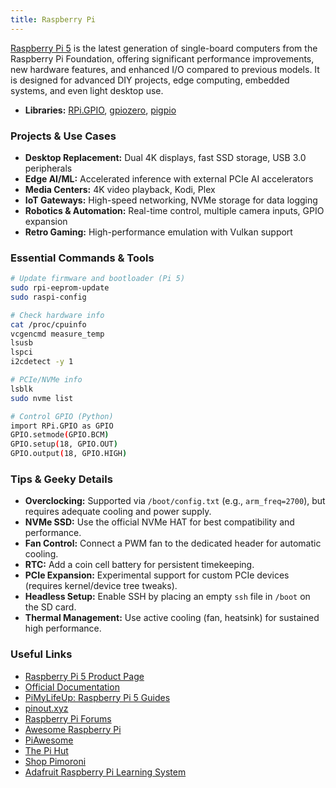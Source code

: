```yaml
---
title: Raspberry Pi
---
```


[Raspberry Pi 5](https://www.raspberrypi.com/products/raspberry-pi-5/) is the latest generation of single-board computers from the Raspberry Pi Foundation, offering significant performance improvements, new hardware features, and enhanced I/O compared to previous models. It is designed for advanced DIY projects, edge computing, embedded systems, and even light desktop use.

- **Libraries:** [RPi.GPIO](https://pypi.org/project/RPi.GPIO/), [gpiozero](https://gpiozero.readthedocs.io/), [pigpio](http://abyz.me.uk/rpi/pigpio/)

### Projects & Use Cases

- **Desktop Replacement:** Dual 4K displays, fast SSD storage, USB 3.0 peripherals
- **Edge AI/ML:** Accelerated inference with external PCIe AI accelerators
- **Media Centers:** 4K video playback, Kodi, Plex
- **IoT Gateways:** High-speed networking, NVMe storage for data logging
- **Robotics & Automation:** Real-time control, multiple camera inputs, GPIO expansion
- **Retro Gaming:** High-performance emulation with Vulkan support

### Essential Commands & Tools

```sh
# Update firmware and bootloader (Pi 5)
sudo rpi-eeprom-update
sudo raspi-config

# Check hardware info
cat /proc/cpuinfo
vcgencmd measure_temp
lsusb
lspci
i2cdetect -y 1

# PCIe/NVMe info
lsblk
sudo nvme list

# Control GPIO (Python)
import RPi.GPIO as GPIO
GPIO.setmode(GPIO.BCM)
GPIO.setup(18, GPIO.OUT)
GPIO.output(18, GPIO.HIGH)
```

### Tips & Geeky Details

- **Overclocking:** Supported via `/boot/config.txt` (e.g., `arm_freq=2700`), but requires adequate cooling and power supply.
- **NVMe SSD:** Use the official NVMe HAT for best compatibility and performance.
- **Fan Control:** Connect a PWM fan to the dedicated header for automatic cooling.
- **RTC:** Add a coin cell battery for persistent timekeeping.
- **PCIe Expansion:** Experimental support for custom PCIe devices (requires kernel/device tree tweaks).
- **Headless Setup:** Enable SSH by placing an empty `ssh` file in `/boot` on the SD card.
- **Thermal Management:** Use active cooling (fan, heatsink) for sustained high performance.

### Useful Links

- [Raspberry Pi 5 Product Page](https://www.raspberrypi.com/products/raspberry-pi-5/)
- [Official Documentation](https://www.raspberrypi.com/documentation/computers/raspberry-pi.html)
- [PiMyLifeUp: Raspberry Pi 5 Guides](https://pimylifeup.com/tag/raspberry-pi-5/)
- [pinout.xyz](https://pinout.xyz/)
- [Raspberry Pi Forums](https://forums.raspberrypi.com/)
- [Awesome Raspberry Pi](https://github.com/thibmaek/awesome-raspberry-pi)
- [PiAwesome](https://www.piawesome.com/)
- [The Pi Hut](https://thepihut.com/)
- [Shop Pimoroni](https://shop.pimoroni.com/)
- [Adafruit Raspberry Pi Learning System](https://learn.adafruit.com/category/raspberry-pi)
